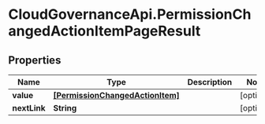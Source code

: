 # CloudGovernanceApi.PermissionChangedActionItemPageResult

## Properties

Name | Type | Description | Notes
------------ | ------------- | ------------- | -------------
**value** | [**[PermissionChangedActionItem]**](PermissionChangedActionItem.md) |  | [optional] 
**nextLink** | **String** |  | [optional] 


